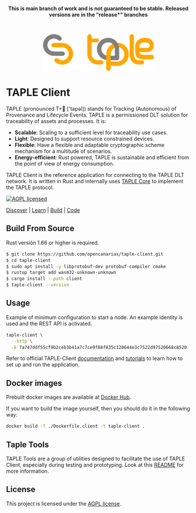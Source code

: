 <div align="center">
<p><b>This is main branch of work and is not guaranteed to be stable. Released versions are in the "release*" branches</b></p>
<br/>
<p><img src="https://raw.githubusercontent.com/opencanarias/public-resources/master/images/taple-logo-readme.png"></p>
</div>

# TAPLE Client
TAPLE (pronounced T+🍎 ['tapəl]) stands for Tracking (Autonomous) of Provenance and Lifecycle Events. TAPLE is a permissioned DLT solution for traceability of assets and processes. It is:

- **Scalable**: Scaling to a sufficient level for traceability use cases. 
- **Light**: Designed to support resource constrained devices.
- **Flexible**: Have a flexible and adaptable cryptographic scheme mechanism for a multitude of scenarios.
- **Energy-efficient**: Rust powered, TAPLE is sustainable and efficient from the point of view of energy consumption.

TAPLE Client is the reference application for connecting to the TAPLE DLT network. It is written in Rust and internally uses [TAPLE Core](https://github.com/opencanarias/taple-core) to implement the TAPLE protocol.

[![AGPL licensed][agpl-badge]][agpl-url]

[agpl-badge]: https://img.shields.io/badge/license-AGPL-blue.svg
[agpl-url]: https://github.com/opencanarias/taple-core/blob/master/LICENSE

[Discover](https://www.taple.es) | [Learn](https://www.taple.es/learn) | [Build](https://www.taple.es/build) | [Code](https://github.com/search?q=topic%3Ataple+org%3Aopencanarias++fork%3Afalse+archived%3Afalse++is%3Apublic&type=repositories)

## Build From Source
Rust versión 1.66 or higher is required.

```bash
$ git clone https://github.com/opencanarias/taple-client.git
$ cd taple-client
$ sudo apt install -y libprotobuf-dev protobuf-compiler cmake
$ rustup target add wasm32-unknown-unknown
$ cargo install --path client
$ taple-client --version
```

## Usage
Example of minimum configuration to start a node. An example identity is used and the REST API is activated. 
```sh
taple-client \
  --http \
  -k 7a747ddf55cf9b2ceb3b41a7c7ce9f88f835c120644e3c7522d97520668c8520
```

Refer to official TAPLE-Client [documentation](https://www.taple.es/docs/learn/taple-client) and [tutorials](https://www.taple.es/docs/build/taple-client) to learn how to set up and run the application.

## Docker images
Prebuilt docker images are available at [Docker Hub](https://hub.docker.com/r/opencanarias/taple-client).

If you want to build the image yourself, then you should do it in the following way:
```sh
docker build -f ./Dockerfile.client -t taple-client .
```

## Taple Tools
TAPLE Tools are a group of utilities designed to facilitate the use of TAPLE Client, especially during testing and prototyping. Look at this [README](./tools/README.md) for more information. 

## License
This project is licensed under the [AGPL license](./LICENSE).
